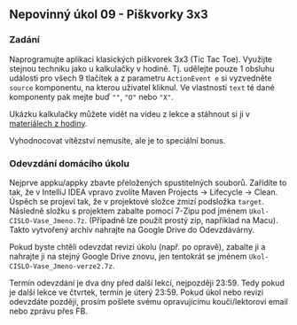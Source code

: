 Nepovinný úkol 09 - Piškvorky 3x3
----------------------------------


### Zadání

Naprogramujte aplikaci klasických piškvorek 3x3 (Tic Tac Toe).
Využijte stejnou techniku jako u kalkulačky v hodině.
Tj. udělejte pouze 1 obsluhu události pro všech 9 tlačítek
a z parametru `ActionEvent e` si vyzvedněte `source` komponentu,
na kterou uživatel kliknul. Ve vlastnosti `text` té dané komponenty
pak mejte buď `""`, `"O"` nebo `"X"`.

Ukázku kalkulačky můžete vidět na videu z lekce
a stáhnout si ji v [materiálech z hodiny](lekce10.html).

Vyhodnocovat vítězství nemusíte, ale je to speciální bonus.


### Odevzdání domácího úkolu

Nejprve appku/appky zbavte přeložených spustitelných souborů.
Zařídíte to tak, že v IntelliJ IDEA vpravo zvolíte
Maven Projects -> Lifecycle -> Clean.
Úspěch se projeví tak, že v projektové složce zmizí
podsložka `target`.
Následně složku s projektem
zabalte pomocí 7-Zipu pod jménem `Ukol-CISLO-Vase_Jmeno.7z`.
(Případně lze použít prostý zip, například na Macu).
Takto vytvořený archív nahrajte na Google Drive do Odevzdávárny.

Pokud byste chtěli odevzdat revizi úkolu (např. po opravě),
zabalte ji a nahrajte ji na stejný Google Drive znovu,
jen tentokrát se jménem `Ukol-CISLO-Vase_Jmeno-verze2.7z`.

Termín odevzdání je dva dny před další lekcí, nejpozději 23:59.
Tedy pokud je další lekce ve čtvrtek, termín je úterý 23:59.
Pokud úkol nebo revizi odevzdáte později,
prosím pošlete svému opravujícímu kouči/lektorovi email nebo zprávu přes FB.
